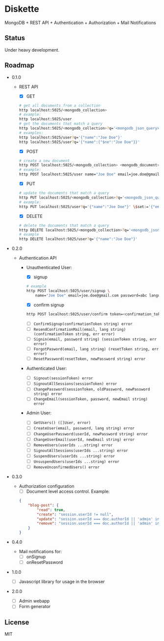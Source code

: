 # Diskette

MongoDB + REST API + Authentication + Authorization + Mail Notifications

## Status

Under heavy development.

## Roadmap

- 0.1.0
    - REST API
        - [x] GET
        ```bash
        # get all documents from a collection
        http localhost:5025/<mongodb_collection>
        # example:
        http localhost:5025/user
        # get the documents that match a query
        http localhost:5025/<mongodb_collection>?q='<mongodb_json_query>'
        # examples:
        http localhost:5025/user?q='{"name":"Joe Doe"}'
        http localhost:5025/user?q='{"name":{"$ne":"Joe Doe"}}'
        ```

        - [x] POST
        ```bash
        # create a new document
        http POST localhost:5025/<mongodb_collection> <mongodb_document>
        # example:
        http POST localhost:5025/user name="Joe Doe" email=joe.doe@gmail.com
        ```

        - [x] PUT
        ```bash
        # update the documents that match a query
        http PUT localhost:5025/<mongodb_collection>?q='<mongodb_json_query>' <mongodb_update>
        # example:
        http PUT localhost:5025/user?q='{"name":"Joe Doe"}' \$set:='{"email":"jdoe@gmail.com"}'
        ```

        - [x] DELETE
        ```bash
        # delete the documents that match a query
        http DELETE localhost:5025/<mongodb_collection>?q='<mongodb_json_query>'
        # example
        http DELETE localhost:5025/user?q='{"name":"Joe Doe"}'
        ```

- 0.2.0
    - Authentication API
        - Unauthenticated User:
            - [x] signup
            ```bash
            # example
            http POST localhost:5025/user/signup \
                name="Joe Doe" email=joe.doe@gmail.com password=abc language=en
            ```

            - [x] confirm signup
            ```bash
            http POST localhost:5025/user/confirm token=<confirmation_token>
            ```
            
            - [ ] `ConfirmSignup(confirmationToken string) error`
            - [ ] `ResendConfirmationMail(email, lang string) (confirmationToken string, err error)`
            - [ ] `Signin(email, password string) (sessionToken string, err error)`
            - [ ] `ForgotPasword(email, lang string) (resetToken string, err error)`
            - [ ] `ResetPassword(resetToken, newPassword string) error`
        - Authenticated User:
            - [ ] `Signout(sessionToken) error`
            - [ ] `SignoutAllSessions(sessionToken) error`
            - [ ] `ChangePassword(sessionToken, oldPassword, newPassword string) error`
            - [ ] `ChangeEmail(sessionToken, password, newEmail string) error`
        - Admin User:
            - [ ] `GetUsers() ([]User, error)`
            - [ ] `CreateUser(email, password, lang string) error`
            - [ ] `ChangeUserPassword(userId, newPassword string) error`
            - [ ] `ChangeUserEmail(userId, newEmail string) error`
            - [ ] `RemoveUsers(userIds ...string) error`
            - [ ] `SignoutAllSessions(userIds ...string) error`
            - [ ] `SuspendUsers(userIds ...string) error`
            - [ ] `UnsuspendUsers(userIds ...string) error`
            - [ ] `RemoveUnconfirmedUsers() error`

- 0.3.0
    - Authorization configuration
        - [ ] Document level access control. Example:
        ```json
        {
            "blog-post": {
                "read": true,
                "create": "session.userId != null",
                "update": "session.userId === doc.authorId || 'admin' in session.userRoles",
                "remove": "session.userId === doc.authorId || 'admin' in session.userRoles"
            }
        }
        ```

- 0.4.0
    - Mail notifications for:
        - [ ] onSignup
        - [ ] onResetPassword

- 1.0.0
    - [ ] Javascript library for usage in the browser

- 2.0.0
    - [ ] Admin webapp
    - [ ] Form generator

## License

MIT
